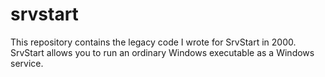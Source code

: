 # srvstart
This repository contains the legacy code I wrote for SrvStart in 2000. SrvStart allows you to run an ordinary Windows executable as a Windows service.
